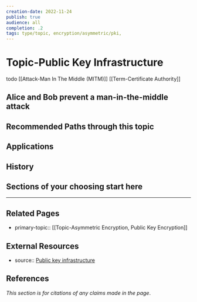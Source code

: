 ```yaml
---
creation-date: 2022-11-24
publish: true
audience: all
completion: .2
tags: type/topic, encryption/asymmetric/pki,
---
```

# Topic-Public Key Infrastructure
todo
[[Attack-Man In The Middle (MITM)]]
[[Term-Certificate Authority]]

## Alice and Bob prevent a man-in-the-middle attack

## Recommended Paths through this topic

## Applications

## History

## Sections of your choosing start here


---
## Related Pages
- primary-topic:: [[Topic-Asymmetric Encryption, Public Key Encryption]]

## External Resources
- source:: [Public key infrastructure](https://en.wikipedia.org/wiki/Public_key_infrastructure)

## References
*This section is for citations of any claims made in the page*.